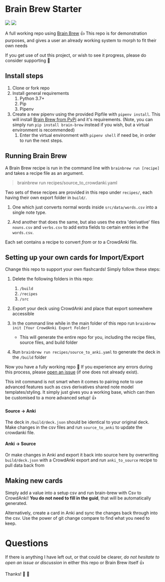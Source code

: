 # Brain Brew Starter

<a title="Buy me a cuppa tea" href="https://ko-fi.com/brainbrew"><img src="https://img.shields.io/badge/ko--fi-contribute-%23579ebd.svg"></a>
<a title="Support a fellow Weekend Warrior on Patreon" href="https://www.patreon.com/jmohare?fan_landing=true"><img src="https://img.shields.io/badge/patreon-support-%23f96854.svg"></a>

A full working repo using [Brain Brew](https://github.com/ohare93/brain-brew) :+1:
This repo is for demonstration purposes, and gives a user an already working system to morph to fit their own needs

If you get use of out this project, or wish to see it progress, please do consider supporting :pray:

## Install steps 

1. Clone or fork repo
1. Install general requirements
    1. Python 3.7+
    1. Pip
    1. Pipenv
1. Create a new pipenv using the provided Pipfile with `pipenv install`. This will install [Brain Brew from PyPi](https://pypi.org/project/Brain-Brew/) and it's requirements.
(Note, you can simply run `pip install brain-brew` instead if you wish, but a virtual environment is recommended)
    1. Enter the virtual environment with `pipenv shell` if need be, in order to run the next steps.

## Running Brain Brew

A Brain Brew recipe is run in the command line with `brainbrew run [recipe]` and takes a recipe file as an argument. 

> brainbrew run recipes/source_to_crowdanki.yaml

Two sets of these recipes are provided in this repo under `recipes/`, each having their own export folder in `build/`.


1. One which just converts normal words inside `src/data/words.csv` into a single note type.

1. And another that does the same, but also uses the extra 'derivative' files `nouns.csv` and `verbs.csv` 
   to add extra fields to certain entries in the `words.csv`.

Each set contains a recipe to convert *from* or *to* a CrowdAnki file.


## Setting up your own cards for Import/Export

Change this repo to support your own flashcards! Simply follow these steps:

1. Delete the following folders in this repo:
   1. `/build`
   1. `/recipes`
   1. `/src`

1. Export your deck using CrowdAnki and place that export somewhere accessible
   
1. In the command line while in the main folder of this repo run `brainbrew init [Your CrowdAnki Export Folder]`
   - This will generate the entire repo for you, including the recipe files, source files, and build folder

1. Run `brainbrew run recipes/source_to_anki.yaml` to generate the deck in the `/build` folder

Now you have a fully working repo :clap: If you experience any errors during this process,
please [open an issue](https://github.com/ohare93/brain-brew/issues) (if one does not already exist).

This init command is not smart when it comes to pairing note to use advanced features such as
csvs derivatives shared note model templates/styling.
It simply just gives you a working base, which can then be customised to a more advanced setup! :thumbsup: 

#### Source -> Anki
The deck in `/build/deck.json` should be identical to your original deck.
Make changes in the csv files and run `source_to_anki` to update the crowdanki file.

#### Anki -> Source
Or make changes in Anki and export it back into source here by overwriting `build/deck.json`
with a CrowdAnki export and run `anki_to_source` recipe to pull data back from


## Making new cards

Simply add a value into a setup csv and run brain-brew with Csv to CrowdAnki! 
**You do not need to fill in the guid**, that will be automatically generated.

Alternatively, create a card in Anki and sync the changes back through into the csv. 
Use the power of git change compare to find what you need to keep.

# Questions

If there is anything I have left out, or that could be clearer, 
*do not hesitate to open an issue or discussion* in either this repo or Brain Brew itself :+1:

Thanks! :100: :rocket: